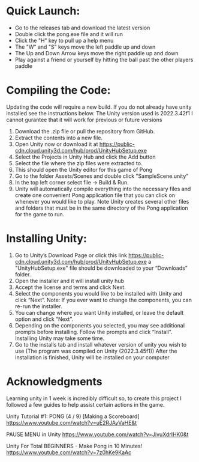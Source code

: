 ﻿# Quick Launch:
- Go to the releases tab and download the latest version
- Double click the pong.exe file and it will run
- Click the "H" key to pull up a help menu
- The "W" and "S" keys move the left paddle up and down
- The Up and Down Arrow keys move the right paddle up and down
- Play against a friend or yourself by hitting the ball past the other players paddle

# Compiling the Code:
Updating the code will require a new build. If you do not already have unity installed see the instructions below. The Unity version used is 2022.3.42f1 I cannot gurantee that it will work for previous or future versions
1) Download the .zip file or pull the repository from GitHub.
2) Extract the contents into a new file.
3) Open Unity now or download it at https://public-cdn.cloud.unity3d.com/hub/prod/UnityHubSetup.exe 
4) Select the Projects in Unity Hub and click the Add button
5) Select the file where the zip files were extracted to.
6) This should open the Unity editor for this game of Pong
7) Go to the folder Assets/Scenes and double click "SampleScene.unity"
8) In the top left corner select file -> Build & Run.
9) Unity will automatically compile everything into the necessary files and create one 
convenient Pong application file that you can click on whenever you would like to play. 
Note Unity creates several other files and folders that must be in the same directory of 
the Pong application for the game to run. 


# Installing Unity:
1. Go to Unity’s Download Page or click this link https://public-cdn.cloud.unity3d.com/hub/prod/UnityHubSetup.exe 
a "UnityHubSetup.exe" file should be downloaded to your “Downloads” 
folder.
2. Open the installer and it will install unity hub
3. Accept the license and terms and click Next.
4. Select the components you would like to be installed with Unity and click “Next”. 
Note: If you ever want to change the components, you can re-run the installer.
5. You can change where you want Unity installed, or leave the default option and click 
“Next”.
6. Depending on the components you selected, you may see additional prompts before 
installing. Follow the prompts and click “Install”. Installing Unity may take some time. 
7. Go to the installs tab and install whatever version of unity you wish to use (The program was compiled on Unity (2022.3.45f1))
After the installation is finished, Unity will be installed on your computer

# Acknowledgments
Learning unity in 1 week is incredibly difficult so, to create this project I followed a few guides to help assist certain actions in the game.

Unity Tutorial #1: PONG (4 / 9) [Making a Scoreboard]
https://www.youtube.com/watch?v=uE2RJAyVaHE&t

PAUSE MENU in Unity
https://www.youtube.com/watch?v=JivuXdrIHK0&t

Unity For Total BEGINNERS - Make Pong in 10 Minutes!
https://www.youtube.com/watch?v=7z0hKe9KaAc

